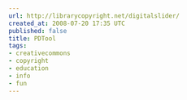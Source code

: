 ```yaml
---
url: http://librarycopyright.net/digitalslider/
created_at: 2008-07-20 17:35 UTC
published: false
title: PDTool
tags:
- creativecommons
- copyright
- education
- info
- fun
---
```



